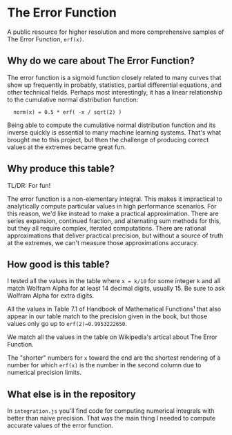 # The Error Function

A public resource for higher resolution and more comprehensive samples of The Error Function, `erf(x)`.

## Why do we care about The Error Function?

The error function is a sigmoid function closely related to many curves that show up frequently in probably, statistics, partial differential equations, and other technical fields. Perhaps most interestingly, it has a linear relationship to the cumulative normal distribution function:

```
  norm(x) = 0.5 * erf( -x / sqrt(2) )
```

Being able to compute the cumulative normal distribution function and its inverse quickly is essential to many machine learning systems. That's what brought me to this project, but then the challenge of producing correct values at the extremes became great fun.

## Why produce this table?

TL/DR: For fun!

The error function is a non-elementary integral. This makes it impractical to analytically compute particular values in high performance scenarios. For this reason, we'd like instead to make a practical approximation. There are series expansion, continued fraction, and alternating sum methods for this, but they all require complex, iterated computations. There are rational approximations that deliver practical precision, but without a source of truth at the extremes, we can't measure those approximations accuracy. 

## How good is this table?

I tested all the values in the table where `x = k/10` for some integer `k` and all match Wolfram Alpha for at least 14 decimal digits, usually 15. Be sure to ask Wolfram Alpha for extra digits.

All the values in Table 7.1 of Handbook of Mathematical Functions¹ that also appear in our table match to the precision given in the book, but those values only go up to `erf(2)=0.9953222650`.

We match all the values in the table on Wikipedia's artical about The Error Function.

The "shorter" numbers for `x` toward the end are the shortest rendering of a number for which `erf(x)` is the number in the second column due to numerical precision limits.

## What else is in the repository

In `integration.js` you'll find code for computing numerical integrals with better than naive precision. That was the main thing I needed to compute accurate values of the error function.

